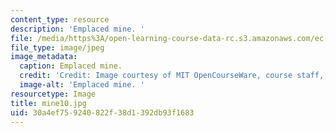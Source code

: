 ```yaml
---
content_type: resource
description: 'Emplaced mine. '
file: /media/https%3A/open-learning-course-data-rc.s3.amazonaws.com/ec-s06-design-for-demining-spring-2007/30a4ef759240822f38d1392db93f1683_mine10.jpg
file_type: image/jpeg
image_metadata:
  caption: Emplaced mine.
  credit: 'Credit: Image courtesy of MIT OpenCourseWare, course staff, and students.'
  image-alt: 'Emplaced mine. '
resourcetype: Image
title: mine10.jpg
uid: 30a4ef75-9240-822f-38d1-392db93f1683
---
```

